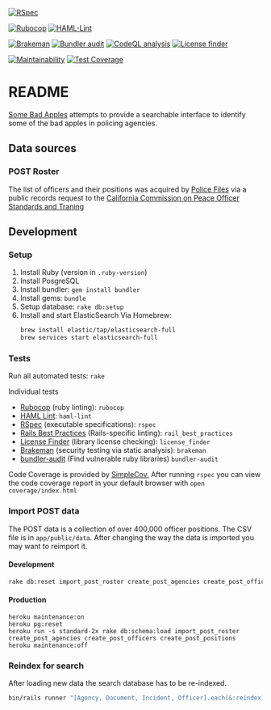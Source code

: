 [![RSpec](https://github.com/TalariaSoftware/somebadapples/actions/workflows/rspec.yml/badge.svg)](https://github.com/TalariaSoftware/somebadapples/actions/workflows/rspec.yml)

[![Rubocop](https://github.com/TalariaSoftware/somebadapples/actions/workflows/rubocop.yml/badge.svg)](https://github.com/TalariaSoftware/somebadapples/actions/workflows/rubocop.yml)
[![HAML-Lint](https://github.com/TalariaSoftware/somebadapples/actions/workflows/haml_lint.yml/badge.svg)](https://github.com/TalariaSoftware/somebadapples/actions/workflows/haml_lint.yml)

[![Brakeman](https://github.com/TalariaSoftware/somebadapples/actions/workflows/brakeman.yml/badge.svg)](https://github.com/TalariaSoftware/somebadapples/actions/workflows/brakeman.yml)
[![Bundler audit](https://github.com/TalariaSoftware/somebadapples/actions/workflows/bundler-audit.yml/badge.svg)](https://github.com/TalariaSoftware/somebadapples/actions/workflows/bundler-audit.yml)
[![CodeQL analysis](https://github.com/TalariaSoftware/somebadapples/actions/workflows/codeql-analysis.yml/badge.svg)](https://github.com/TalariaSoftware/somebadapples/actions/workflows/codeql-analysis.yml)
[![License finder](https://github.com/TalariaSoftware/somebadapples/actions/workflows/license-finder.yml/badge.svg)](https://github.com/TalariaSoftware/somebadapples/actions/workflows/license-finder.yml)

[![Maintainability](https://api.codeclimate.com/v1/badges/ceed13ca74e86e5a4f9c/maintainability)](https://codeclimate.com/github/TalariaSoftware/somebadapples/maintainability)
[![Test Coverage](https://api.codeclimate.com/v1/badges/ceed13ca74e86e5a4f9c/test_coverage)](https://codeclimate.com/github/TalariaSoftware/somebadapples/test_coverage)

# README

[Some Bad Apples](https://somebadapples.org) attempts to provide a searchable
interface to identify some of the bad apples in policing agencies.

## Data sources

### POST Roster

The list of officers and their positions was acquired by [Police
Files](https://policefiles.org/2022/12/24/half-million-cops/) via a public records request to the [California Commission on Peace Officer Standards and Traning](https://post.ca.gov)

## Development

### Setup

1. Install Ruby (version in `.ruby-version`)
2. Install PosgreSQL
2. Install bundler: `gem install bundler`
3. Install gems: `bundle`
4. Setup database: `rake db:setup`
5. Install and start ElasticSearch
  Via Homebrew:
    ```sh
    brew install elastic/tap/elasticsearch-full
    brew services start elasticsearch-full
    ```

### Tests

Run all automated tests: `rake`

Individual tests

- [Rubocop](https://rubocop.org) (ruby linting): `rubocop`
- [HAML Lint](https://github.com/sds/haml-lint#haml-lint): `haml-lint`
- [RSpec](https://rspec.info) (executable specifications): `rspec`
- [Rails Best Practices](https://rails-bestpractices.com) (Rails-specific linting): `rail_best_practices`
- [License Finder](https://github.com/pivotal/LicenseFinder) (library license checking): `license_finder`
- [Brakeman](https://brakemanscanner.org) (security testing via static analysis): `brakeman`
- [bundler-audit](https://github.com/rubysec/bundler-audit#readme) (Find vulnerable ruby libraries) `bundler-audit`

Code Coverage is provided by
[SimpleCov.](https://github.com/simplecov-ruby/simplecov#simplecov----) After
running `rspec` you can view the code coverage report in your default browser
with `open coverage/index.html`

### Import POST data

The POST data is a collection of over 400,000 officer positions. The CSV file is
in `app/public/data`. After changing the way the data is imported you may want
to reimport it.

#### Development

```sh
rake db:reset import_post_roster create_post_agencies create_post_officers create_post_positions
```

#### Production

```
heroku maintenance:on
heroku pg:reset
heroku run -s standard-2x rake db:schema:load import_post_roster create_post_agencies create_post_officers create_post_positions
heroku maintenance:off
```

### Reindex for search

After loading new data the search database has to be re-indexed.

```sh
bin/rails runner "[Agency, Document, Incident, Officer].each(&:reindex)"
```
